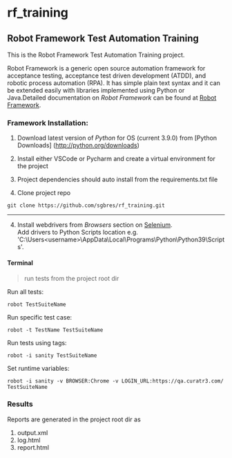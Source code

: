 # rf_training

Robot Framework Test Automation Training
---
This is the Robot Framework Test Automation Training project.

Robot Framework is a generic open source
automation framework for acceptance testing, acceptance test driven
development (ATDD), and robotic process automation (RPA). It has simple plain
text syntax and it can be extended easily with libraries implemented using
Python or Java.Detailed documentation on *Robot Framework* can be found at [Robot Framework](http://robotframework.org/).

### Framework Installation:

1. Download latest version of *Python* for OS (current 3.9.0) from [Python Downloads] (http://python.org/downloads)

3. Install either VSCode or Pycharm and create a virtual environment for the project

2. Project dependencies should auto install from the requirements.txt file

3. Clone project repo

```
git clone https://github.com/sgbres/rf_training.git
```
---

4. Install webdrivers from *Browsers* section on [Selenium](https://www.selenium.dev/downloads/).  
   Add drivers to Python Scripts location e.g. 'C:\Users\<username>\AppData\Local\Programs\Python\Python39\Scripts'.

#### Terminal

> run tests from the project root dir

Run all tests:
```shell script
robot TestSuiteName
```
  
Run specific test case:
```shell script
robot -t TestName TestSuiteName
```

Run tests using tags:
```shell script
robot -i sanity TestSuiteName
```
  
Set runtime variables:
```shell script
robot -i sanity -v BROWSER:Chrome -v LOGIN_URL:https://qa.curatr3.com/ TestSuiteName
```

### Results

Reports are generated in the project root dir as 
1. output.xml
1. log.html
1. report.html
